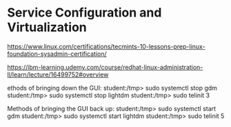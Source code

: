 # Service Configuration and Virtualization


https://www.linux.com/certifications/tecmints-10-lessons-prep-linux-foundation-sysadmin-certification/

https://ibm-learning.udemy.com/course/redhat-linux-administration-ll/learn/lecture/16499752#overview

ethods of bringing down the GUI:
student:/tmp> sudo systemctl stop gdm
student:/tmp> sudo systemctl stop lightdm
student:/tmp> sudo telinit 3
      
Methods of bringing the GUI back up:
student:/tmp> sudo systemctl start gdm
student:/tmp> sudo systemctl start lightdm
student:/tmp> sudo telinit 5


